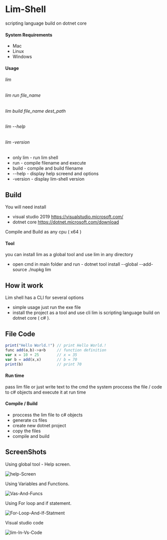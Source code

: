 # Lim-Shell
scripting language build on dotnet core

#### System Requirements

+ Mac
+ Linux
+ Windows

#### Usage

###### lim 
###### lim run file_name
###### lim build file_name dest_path
###### lim --help
###### lim -version
* only lim  - run lim shell
* run 	    - compile filename and execute
* build     - compile and build filename
* --help    - display help screend and options
* -version  - display lim-shell version

## Build
You will need install
+ visual studio 2019 https://visualstudio.microsoft.com/
+ dotnet core https://dotnet.microsoft.com/download

Compile and Build as any cpu ( x64 )

#### Tool
you can install lim as a global tool and use lim in any directory
* open cmd in main folder and run - dotnet tool install --global --add-source ./nupkg lim

## How it work
Lim shell has a CLI for several options
+ simple usage just run the exe file
+ install the project as a tool and use cli
lim is scripting language build on dotnet core ( c# ).

## File Code

```javascript
print("Hello World.!") // print Hello World.!
func add(a,b)->a+b     // function definition
var x = 10 + 25        // x = 35
var b = add(x,x)       // b = 70
print(b)               // print 70
```

#### Run time 
pass lim file or just write text to the cmd
the system proccess the file / code
to c# objects and execute it at run time

#### Compile / Build 

+ proccess the lim file to c# objects
+ generate cs files
+ create new dotnet project
+ copy the files
+ compile and build

## ScreenShots

Using global tool - Help screen.

<img src="https://i.ibb.co/kxsCdrW/help-Screen.png" alt="help-Screen" border="0">

Using Variables and Functions.

<img src="https://i.ibb.co/MPHWNVR/Vas-And-Funcs.png" alt="Vas-And-Funcs" border="0">

Using For loop and if statement.

<img src="https://i.ibb.co/nP91b5M/For-Loop-And-If-Statment.png" alt="For-Loop-And-If-Statment" border="0">

Visual studio code

<img src="https://i.ibb.co/k8d1vp1/lim-In-Vs-Code.png" alt="lim-In-Vs-Code" border="0">
